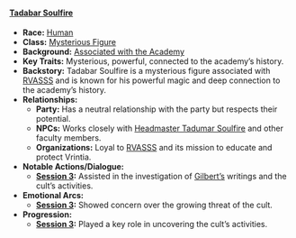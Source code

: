 #### **[Tadabar Soulfire](/characters/tadabar-soulfire)**  
- **Race:** [Human](/races/human)  
- **Class:** [Mysterious Figure](/classes/mysterious-figure)  
- **Background:** [Associated with the Academy](/backgrounds/associated-with-the-academy)  
- **Key Traits:** Mysterious, powerful, connected to the academy’s history.  
- **Backstory:** Tadabar Soulfire is a mysterious figure associated with [RVASSS](/locations/rvasss) and is known for his powerful magic and deep connection to the academy’s history.  
- **Relationships:**  
  - **Party:** Has a neutral relationship with the party but respects their potential.  
  - **NPCs:** Works closely with [Headmaster Tadumar Soulfire](/characters/tadumar-soulfire) and other faculty members.  
  - **Organizations:** Loyal to [RVASSS](/locations/rvasss) and its mission to educate and protect Vrintia.  
- **Notable Actions/Dialogue:**  
  - **[Session 3](/session/session-3):** Assisted in the investigation of [Gilbert’s](/characters/gilbert) writings and the cult’s activities.  
- **Emotional Arcs:**  
  - **[Session 3](/session/session-3):** Showed concern over the growing threat of the cult.  
- **Progression:**  
  - **[Session 3](/session/session-3):** Played a key role in uncovering the cult’s activities.  